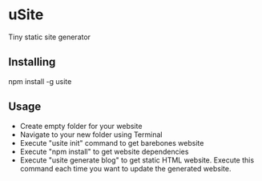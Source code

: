 # uSite
Tiny static site generator

## Installing
npm install -g usite

## Usage
- Create empty folder for your website
- Navigate to your new folder using Terminal
- Execute "usite init" command to get barebones website
- Execute "npm install" to get website dependencies
- Execute "usite generate blog" to get static HTML website. Execute this command each time you want to update the generated website.